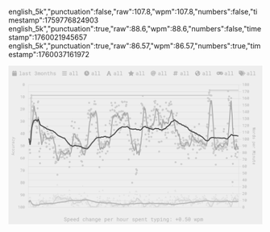 english_5k","punctuation":false,"raw":107.8,"wpm":107.8,"numbers":false,"timestamp":1759776824903
english_5k","punctuation":true,"raw":88.6,"wpm":88.6,"numbers":false,"timestamp":1760021945657
english_5k","punctuation":true,"raw":86.57,"wpm":86.57,"numbers":true,"timestamp":1760037161972

![draft graph image](/assets/rendered_graph.png)
